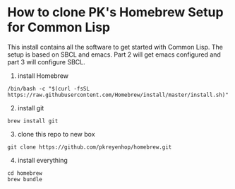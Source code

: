 How to clone PK's Homebrew Setup for Common Lisp
=================================================
This install contains all the software to get started with Common Lisp.
The setup is based on SBCL and emacs. Part 2 will get emacs configured and part 3 will configure SBCL.


1. install Homebrew
```
/bin/bash -c "$(curl -fsSL https://raw.githubusercontent.com/Homebrew/install/master/install.sh)"
```
2. install git 

```
brew install git
```

3. clone this repo to new box

``` 
git clone https://github.com/pkreyenhop/homebrew.git
```

4. install everything

```
cd homebrew
brew bundle
``` 
